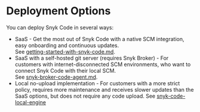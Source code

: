 # Deployment Options

You can deploy Snyk Code in several ways:

* SaaS - Get the most out of Snyk Code with a native SCM integration, easy onboarding and continuous updates.\
  See [getting-started-with-snyk-code.md](../../../getting-started/getting-started-snyk-products/getting-started-with-snyk-code.md "mention").
* SaaS with a self-hosted git server (requires Snyk Broker) - For customers with internet-disconnected SCM environments, who want to connect Snyk Code with their local SCM.\
  See [snyk-broker-code-agent.md](../../../features/integrations/snyk-broker/snyk-broker-code-agent.md "mention").
* Local no-upload implementation - For customers with a more strict policy, requires more maintenance and receives slower updates than the SaaS options, but does not require any code upload. See [snyk-code-local-engine](snyk-code-local-engine/ "mention")
